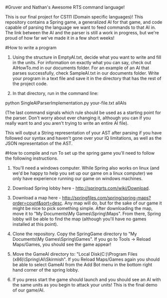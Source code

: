 
#Gruver and Nathan's Awesome RTS command language!

This is our final project for CS111 (Domain specific languages)! This repository contains
a Spring game, a generalized AI for that game, and code capable of parsing the 
language we want to feed commands to that AI in. The link between the AI and the parser
is still a work in progress, but we're proud of how far we've made it in a few short weeks!

#How to write a program

1) Using the structure in EmptyAI.txt, decide what you want to write and fill in the units.
For information on exactly what you can say, check out AIHowTo.md in our documents folder.
For an example of an AI that parses successfully, check SampleAI.txt in our documents
folder. Write your program in a text file and save it in the directory that has the rest of
the project code.

2) In that directory, run in the command line:

python SingleAIParserImplementation.py your-file.txt allAIs

(The last command signals which rule should be used as a starting point for the parser.
Don't worry about ever changing it, although you can if you really want to and you aren't
trying to write an entire AI file).

This will output a String representation of your AST after parsing if you have followed our
syntax and haven't gone over your IQ limitations, as well as the JSON representation of the
AST.

#How to compile and run
To set up the spring game you'll need to follow the following instructions. 

1) You'll need a windows computer. While Spring also works on linux (and we'd be happy
to help you set up our game on a linux computer) we only have experience running our
game on windows machines. 

2) Download Spring lobby here - http://springrts.com/wiki/Download.

3) Download a map here - http://springfiles.com/spring/spring-maps?order=count&sort=desc.
Any map will do, but for the sake of our game it might be nice to pick something simple.
After downloading the map, move it to "My Documents\My Games\Spring\Maps". From there,
Spring lobby will be able to find the map (although you'll have no games installed at this
point).

4) Clone the repository. Copy the SpringGame directory to "My Documents\My Games\Spring\Games". 
If you go to Tools -> Reload Maps/Games, you should see the game appear!

5) Move the GameAI directory to: "Local Disk(C:)\Program Files (x86)\Spring\AI\Skirmish".
If you Reload Maps/Games again you should be able to select GameAI from the Add Bot menu
in the bottom right hand corner of the spring lobby. 

6) If you press start the game should launch and you should see an AI with the same
units as you begin to attack your units! This is the final demo of our game/AI.
